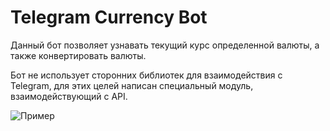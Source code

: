 # Telegram Currency Bot
Данный бот позволяет узнавать текущий курс определенной валюты, а также конвертировать валюты.

Бот не использует сторонних библиотек для взаимодействия с Telegram, для этих целей написан специальный модуль, взаимодействующий с API.

![Пример](https://sun7-9.userapi.com/ikpks7g57FLcykSfTdOR91Z6rVkmxVwxMnxtmA/8lHXmmgx8OA.jpg)

